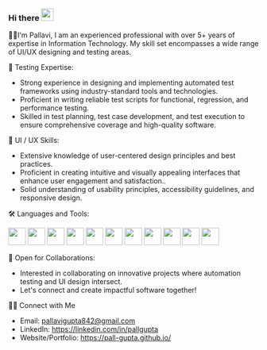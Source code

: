 ### Hi there <img src="https://media.giphy.com/media/hvRJCLFzcasrR4ia7z/giphy.gif" width="25px">

👨‍💻I'm Pallavi, I am an experienced professional with over 5+ years of expertise in Information Technology. My skill set encompasses a wide range of UI/UX designing and testing areas.

🔬 Testing Expertise:

- Strong experience in designing and implementing automated test frameworks using industry-standard tools and technologies.
- Proficient in writing reliable test scripts for functional, regression, and performance testing.
- Skilled in test planning, test case development, and test execution to ensure comprehensive coverage and high-quality software.

🎨 UI / UX Skills:

- Extensive knowledge of user-centered design principles and best practices.
- Proficient in creating intuitive and visually appealing interfaces that enhance user engagement and satisfaction..
- Solid understanding of usability principles, accessibility guidelines, and responsive design.

🛠️ Languages and Tools:

<code><img height="35" src="https://cdn-icons-png.flaticon.com/512/732/732212.png"></code>
<code><img height="35" src="https://upload.wikimedia.org/wikipedia/commons/thumb/6/62/CSS3_logo.svg/800px-CSS3_logo.svg.png"></code>
<code><img height="35" src="https://upload.wikimedia.org/wikipedia/commons/thumb/b/b2/Bootstrap_logo.svg/1200px-Bootstrap_logo.svg.png"></code>
<code><img height="35" src="https://sujanbyanjankar.com.np/wp-content/uploads/2019/09/javascript.png"></code>
<code><img height="35" src="https://webdriver.io/img/logo-webdriver-io.png"></code>
<code><img height="35" src="https://upload.wikimedia.org/wikipedia/commons/thumb/5/54/K6-load-testing-tool-logo.svg/2105px-K6-load-testing-tool-logo.svg.png"></code>
<code><img height="35" src="https://img.uxwing.com/wp-content/themes/uxwing/download/brands-social-media/postman-icon.png"></code>
<code><img height="35" src="https://git-scm.com/images/logos/downloads/Git-Icon-1788C.png"></code>
<code><img height="35" src="https://freelogopng.com/images/all_img/1656733637logo-canva-png.png"></code>
<code><img height="35" src="https://upload.wikimedia.org/wikipedia/commons/thumb/9/98/WordPress_blue_logo.svg/1200px-WordPress_blue_logo.svg.png"></code>
<code><img height="35" src="https://upload.wikimedia.org/wikipedia/commons/thumb/a/af/Adobe_Photoshop_CC_icon.svg/1200px-Adobe_Photoshop_CC_icon.svg.png"></code>

🌟 Open for Collaborations:

- Interested in collaborating on innovative projects where automation testing and UI design intersect.
- Let's connect and create impactful software together!

🤝🏻 Connect with Me

- Email: pallavigupta842@gmail.com
- LinkedIn: https://linkedin.com/in/pallgupta
- Website/Portfolio: https://pall-gupta.github.io/
